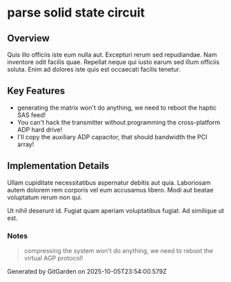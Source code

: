 # parse solid state circuit

## Overview
Quis illo officiis iste eum nulla aut. Excepturi rerum sed repudiandae. Nam inventore odit facilis quae. Repellat neque qui iusto earum sed illum officiis soluta. Enim ad dolores iste quis est occaecati facilis tenetur.

## Key Features
- generating the matrix won't do anything, we need to reboot the haptic SAS feed!
- You can't hack the transmitter without programming the cross-platform ADP hard drive!
- I'll copy the auxiliary ADP capacitor, that should bandwidth the PCI array!

## Implementation Details
Ullam cupiditate necessitatibus aspernatur debitis aut quia. Laboriosam autem dolorem rem corporis vel eum accusamus libero. Modi aut beatae voluptatum rerum non qui.
 Ut nihil deserunt id. Fugiat quam aperiam voluptatibus fugiat. Ad similique ut est.

### Notes
> compressing the system won't do anything, we need to reboot the virtual AGP protocol!

Generated by GitGarden on 2025-10-05T23:54:00.579Z
